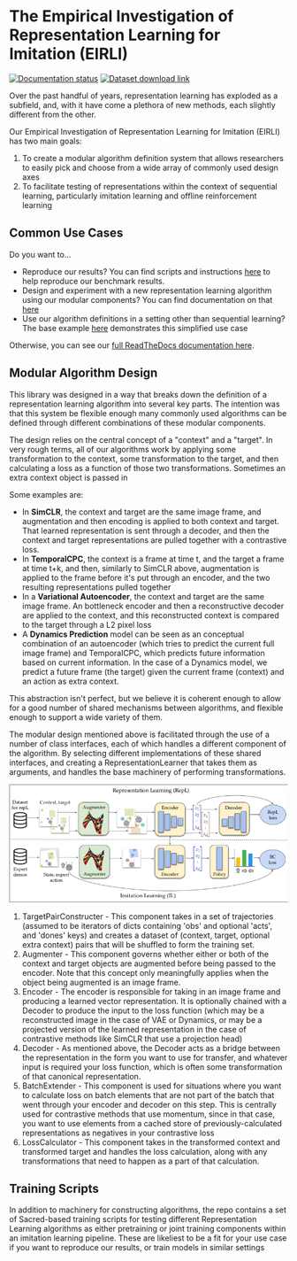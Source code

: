 # The Empirical Investigation of Representation Learning for Imitation (EIRLI)

[![Documentation status](https://readthedocs.org/projects/il-representations/badge/?version=latest)](https://il-representations.readthedocs.io/en/latest/?badge=latest)
[![Dataset download link](https://img.shields.io/badge/data-download-blue)](https://drive.google.com/drive/folders/1TtadELS449ciefeyCoohYS4bOX3PrS1O?usp=share_link)

Over the past handful of years, representation learning has exploded as a
subfield, and, with it have come a plethora of new methods, each slightly
different from the other.

Our Empirical Investigation of Representation Learning for Imitation (EIRLI) has
two main goals:

1. To create a modular algorithm definition system that allows
   researchers to easily pick and choose from a wide array of commonly
   used design axes
2. To facilitate testing of representations within the context of
   sequential learning, particularly imitation learning and offline
   reinforcement learning

## Common Use Cases

Do you want to…


- Reproduce our results? You can find scripts and instructions
  [here](https://il-representations.readthedocs.io/en/latest/reproduction_scripts.html#reproduction)
  to help reproduce our benchmark results.
- Design and experiment with a new representation learning algorithm using our
  modular components? You can find documentation on that
  [here](https://il-representations.readthedocs.io/en/latest/representation_learner_usage.html#define-new)
- Use our algorithm definitions in a setting other than sequential learning? The
  base example
  [here](https://il-representations.readthedocs.io/en/latest/representation_learner_usage.html#pre-defined)
  demonstrates this simplified use case

Otherwise, you can see our [full ReadTheDocs documentation here](https://il-representations.readthedocs.io/en/latest/index.html).

## Modular Algorithm Design

This library was designed in a way that breaks down the definition of a
representation learning algorithm into several key parts. The intention
was that this system be flexible enough many commonly used algorithms
can be defined through different combinations of these modular
components.

The design relies on the central concept of a "context" and a "target".
In very rough terms, all of our algorithms work by applying some
transformation to the context, some transformation to the target, and
then calculating a loss as a function of those two transformations.
Sometimes an extra context object is passed in

Some examples are:

- In **SimCLR**, the context and target are the same image frame, and
  augmentation and then encoding is applied to both context and target. That
  learned representation is sent through a decoder, and then the context and
  target representations are pulled together with a contrastive loss.
- In **TemporalCPC**, the context is a frame at time t, and the target a frame
  at time t+k, and then, similarly to SimCLR above, augmentation is applied to
  the frame before it's put through an encoder, and the two resulting
  representations pulled together
- In a **Variational Autoencoder**, the context and target are the same image
  frame. An bottleneck encoder and then a reconstructive decoder are applied to
  the context, and this reconstructed context is compared to the target through
  a L2 pixel loss
- A **Dynamics Prediction** model can be seen as an conceptual combination of an
  autoencoder (which tries to predict the current full image frame) and
  TemporalCPC, which predicts future information based on current information.
  In the case of a Dynamics model, we predict a future frame (the target) given
  the current frame (context) and an action as extra context.

This abstraction isn't perfect, but we believe it is coherent enough to
allow for a good number of shared mechanisms between algorithms, and
flexible enough to support a wide variety of them.

The modular design mentioned above is facilitated through the use of a
number of class interfaces, each of which handles a different component
of the algorithm. By selecting different implementations of these shared
interfaces, and creating a RepresentationLearner that takes them as
arguments, and handles the base machinery of performing transformations.

![A diagram showing how these components made up a training pipeline for our benchmark](docs/source/ilr_diagram_rendered.png)

1. TargetPairConstructer - This component takes in a set of trajectories
   (assumed to be iterators of dicts containing 'obs' and optional 'acts',
   and 'dones' keys) and creates a dataset of (context, target, optional extra
   context) pairs that will be shuffled to form the training set.
2. Augmenter - This component governs whether either or both of the
   context and target objects are augmented before being passed to the
   encoder. Note that this concept only meaningfully applies when the
   object being augmented is an image frame.
3. Encoder - The encoder is responsible for taking in an image frame and
   producing a learned vector representation. It is optionally chained
   with a Decoder to produce the input to the loss function (which may
   be a reconstructed image in the case of VAE or Dynamics, or may be a
   projected version of the learned representation in the case of
   contrastive methods like SimCLR that use a projection head)
4. Decoder - As mentioned above, the Decoder acts as a bridge between
   the representation in the form you want to use for transfer, and
   whatever input is required your loss function, which is often some
   transformation of that canonical representation.
5. BatchExtender - This component is used for situations where you want
   to calculate loss on batch elements that are not part of the batch
   that went through your encoder and decoder on this step. This is
   centrally used for contrastive methods that use momentum, since in
   that case, you want to use elements from a cached store of
   previously-calculated representations as negatives in your
   contrastive loss
6. LossCalculator - This component takes in the transformed context and
   transformed target and handles the loss calculation, along with any
   transformations that need to happen as a part of that calculation.

## Training Scripts

In addition to machinery for constructing algorithms, the repo contains a set of
Sacred-based training scripts for testing different Representation Learning
algorithms as either pretraining or joint training components within an
imitation learning pipeline. These are likeliest to be a fit for your use case
if you want to reproduce our results, or train models in similar settings
